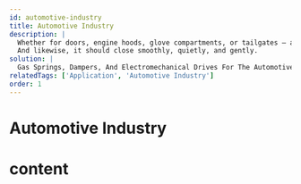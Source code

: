 ```yaml
---
id: automotive-industry
title: Automotive Industry
description: |
  Whether for doors, engine hoods, glove compartments, or tailgates – any part of the car that moves should also securely maintain its position. 
  And likewise, it should close smoothly, quietly, and gently.
solution: |
  Gas Springs, Dampers, And Electromechanical Drives For The Automotive Industry; Wherever lifting, positioning, or lowering is needed, assets to you are compact design, a high degree of comfort alongside functionality, and innate operating safety.
relatedTags: ['Application', 'Automotive Industry']
order: 1
---
```


# Automotive Industry
# content